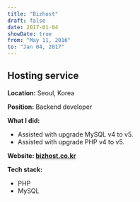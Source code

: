```yaml
---
title: "Bizhost"
draft: false
date: 2017-01-04
showDate: true
from: "May 11, 2016"
to: "Jan 04, 2017"
---
```


## Hosting service

**Location:** Seoul, Korea

**Position:** Backend developer

**What I did:**

- Assisted with upgrade MySQL v4 to v5.
- Assisted with upgrade PHP v4 to v5.

**Website: [bizhost.co.kr](https://www.bizhost.co.kr)**

**Tech stack:**

- PHP
- MySQL

